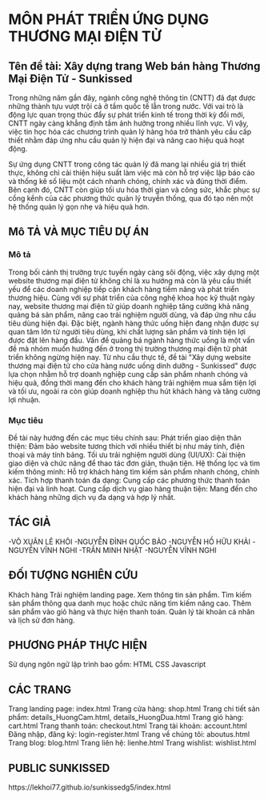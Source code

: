 <h1>MÔN PHÁT TRIỂN ỨNG DỤNG THƯƠNG MẠI ĐIỆN TỬ </h1>
<h2>Tên đề tài: Xây dựng trang Web bán hàng Thương Mại Điện Tử - Sunkissed</h2>
Trong những năm gần đây, ngành công nghệ thông tin (CNTT) đã đạt được những thành tựu vượt trội cả ở tầm quốc tế lẫn trong nước. Với vai trò là động lực quan trọng thúc đẩy sự phát triển kinh tế trong thời kỳ đổi mới, CNTT ngày càng khẳng định tầm ảnh hưởng trong nhiều lĩnh vực. Vì vậy, việc tin học hóa các chương trình quản lý hàng hóa trở thành yêu cầu cấp thiết nhằm đáp ứng nhu cầu quản lý hiện đại và nâng cao hiệu quả hoạt động.

Sự ứng dụng CNTT trong công tác quản lý đã mang lại nhiều giá trị thiết thực, không chỉ cải thiện hiệu suất làm việc mà còn hỗ trợ việc lập báo cáo và thống kê số liệu một cách nhanh chóng, chính xác và đúng thời điểm. Bên cạnh đó, CNTT còn giúp tối ưu hóa thời gian và công sức, khắc phục sự cồng kềnh của các phương thức quản lý truyền thống, qua đó tạo nên một hệ thống quản lý gọn nhẹ và hiệu quả hơn.

<h2>Mô TẢ VÀ MỤC TIÊU DỰ ÁN</h2>
<h3>Mô tả</h3>
Trong bối cảnh thị trường trực tuyến ngày càng sôi động, việc xây dựng một website thương mại điện tử không chỉ là xu hướng mà còn là yêu cầu thiết yếu để các doanh nghiệp tiếp cận khách hàng tiềm năng và phát triển thương hiệu.
Cùng với sự phát triển của công nghệ khoa học kỹ thuật ngày nay, website thương mại điện tử giúp doanh nghiệp tăng cường khả năng quảng bá sản phẩm, nâng cao trải nghiệm người dùng, và đáp ứng nhu cầu tiêu dùng hiện đại. Đặc biệt, ngành hàng thức uống hiện đang nhận được sự quan tâm lớn từ người tiêu dùng, khi chất lượng sản phẩm và tính tiện lợi được đặt lên hàng đầu. Vấn đề quảng bá ngành hàng thức uống là một vấn đề mà nhóm muốn hướng đến ở trong thị trường thương mại điện tử phát triển không ngừng hiện nay.
Từ nhu cầu thực tế, đề tài "Xây dựng website thương mại điện tử cho cửa hàng nước uống dinh dưỡng - Sunkissed" được lựa chọn nhằm hỗ trợ doanh nghiệp cung cấp sản phẩm nhanh chóng và hiệu quả, đồng thời mang đến cho khách hàng trải nghiệm mua sắm tiện lợi và tối ưu, ngoài ra còn giúp doanh nghiệp thu hút khách hàng và tăng cường lợi nhuận.
<h3>Mục tiêu</h3>
Đề tài này hướng đến các mục tiêu chính sau:
Phát triển giao diện thân thiện: Đảm bảo website tương thích với nhiều thiết bị như máy tính, điện thoại và máy tính bảng.
Tối ưu trải nghiệm người dùng (UI/UX): Cải thiện giao diện và chức năng để thao tác đơn giản, thuận tiện.
Hệ thống lọc và tìm kiếm thông minh: Hỗ trợ khách hàng tìm kiếm sản phẩm nhanh chóng, chính xác.
Tích hợp thanh toán đa dạng: Cung cấp các phương thức thanh toán hiện đại và linh hoạt.
Cung cấp dịch vụ giao hàng thuận tiện: Mang đến cho khách hàng những dịch vụ đa dạng và hợp lý nhất.
<h2>TÁC GIẢ</h2>
-VÕ XUÂN LÊ KHÔI
-NGUYỄN ĐÌNH QUỐC BẢO
-NGUYỄN HỒ HỮU KHẢI
-NGUYỄN VĨNH NGHI
-TRẦN MINH NHẬT
-NGUYỄN VĨNH NGHI
<H2>ĐỐI TƯỢNG NGHIÊN CỨU</H2>
Khách hàng
Trải nghiệm landing page.
Xem thông tin sản phẩm.
Tìm kiếm sản phẩm thông qua danh mục hoặc chức năng tìm kiếm nâng cao.
Thêm sản phẩm vào giỏ hàng và thực hiện thanh toán.
Quản lý tài khoản cá nhân và lịch sử đơn hàng.
<H2>PHƯƠNG PHÁP THỰC HIỆN</H2>
Sử dụng ngôn ngữ lập trình bao gồm:
HTML
CSS
Javascript
<H2> CÁC TRANG</H2>
Trang landing page: index.html
Trang cửa hàng: shop.html
Trang chi tiết sản phẩm: details_HuongCam.html, details_HuongDua.html
Trang giỏ hàng: cart.html
Trang thanh toán: checkout.html
Trang tài khoản: account.html
Đăng nhập, đăng ký: login-register.html
Trang về chúng tôi: aboutus.html
Trang blog: blog.html
Trang liên hệ: lienhe.html
Trang wishlist: wishlist.html
<H2>PUBLIC SUNKISSED</H2>
https://lekhoi77.github.io/sunkissedg5/index.html







